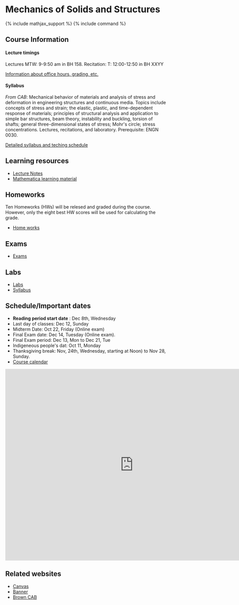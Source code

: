 # Mechanics of Solids and Structures

{% include mathjax_support %}
{% include command %}





## Course Information

#### Lecture timings

Lectures MTW: 9-9:50 am in BH 158.
Recitation: T: 12:00-12:50 in BH XXYY

[Information about office hours, grading, etc.](./CourseInformation/index.md)  <!-- HK_to_HK: I am done with Office hours -->


#### Syllabus

_From CAB_: Mechanical behavior of materials and analysis of stress and deformation in engineering structures and continuous media. Topics include concepts of stress and strain; the elastic, plastic, and time-dependent response of materials; principles of structural analysis and application to simple bar structures, beam theory, instability and buckling, torsion of shafts; general three-dimensional states of stress; Mohr's circle; stress concentrations. Lectures, recitations, and laboratory. Prerequisite: ENGN 0030.

[Detailed syllabus and teching schedule](Syllabus/index.md)


## Learning resources

* [Lecture Notes](CourseNotes/CourseTopics.md)
* [Mathematica learning material]()

## Homeworks

Ten Homeworks (HWs) will be relesed and graded during the course. However, only the eight best HW scores will be used for calculating the grade.

* [Home works](Homeworks/index.md)

## Exams
* [Exams](Exams/index.md)

## Labs
* [Labs](Labs/index.md)
* [Syllabus](Syllabus/index.md) 

## Schedule/Important dates
 
* **Reading period start date** : Dec 8th, Wednesday <br/>
* Last day of classes: Dec 12, Sunday <br/>
* Midterm Date: Oct 22, Friday (Online exam) <br/>
* Final Exam date: Dec 14, Tuesday (Online exam). <br/>
* Final Exam period: Dec 13, Mon to Dec 21, Tue <br/>
* Indigeneous people's dat: Oct 11, Monday <br/>
* Thanksgiving break: Nov, 24th, Wednesday, starting at Noon) to Nov 28, Sunday.<br/>
* [Course calendar](https://calendar.google.com/calendar/u/0?cid=Y182MG1uMnZuNnRxbmM4ODA2a2V1MXF0bzFpY0Bncm91cC5jYWxlbmRhci5nb29nbGUuY29t)

<iframe src="https://calendar.google.com/calendar/embed?src=c_60mn2vn6tqnc8806keu1qto1ic%40group.calendar.google.com&ctz=America%2FNew_York" style="border: 0" width="800" height="600" frameborder="0" scrolling="no"></iframe>


## Related websites

* [Canvas](https://canvas.brown.edu/courses/1086173)
* [Banner](https://selfservice.brown.edu/ss/twbkwbis.P_GenMenu?name=homepage)
* [Brown CAB]()

